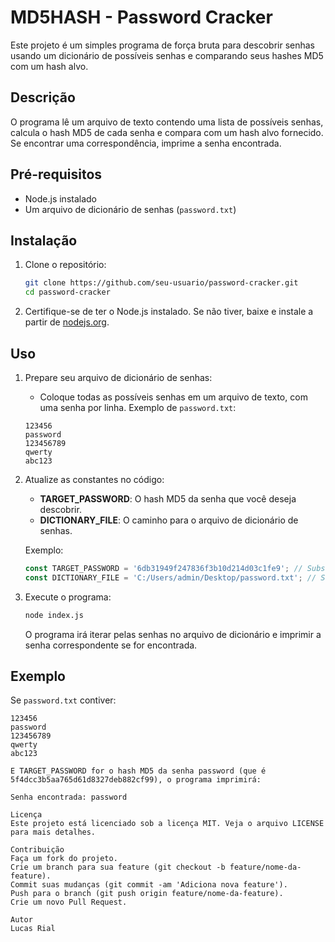 # MD5HASH - Password Cracker

Este projeto é um simples programa de força bruta para descobrir senhas usando um dicionário de possíveis senhas e comparando seus hashes MD5 com um hash alvo.

## Descrição

O programa lê um arquivo de texto contendo uma lista de possíveis senhas, calcula o hash MD5 de cada senha e compara com um hash alvo fornecido. Se encontrar uma correspondência, imprime a senha encontrada.

## Pré-requisitos

- Node.js instalado
- Um arquivo de dicionário de senhas (`password.txt`)

## Instalação

1. Clone o repositório:

    ```bash
    git clone https://github.com/seu-usuario/password-cracker.git
    cd password-cracker
    ```

2. Certifique-se de ter o Node.js instalado. Se não tiver, baixe e instale a partir de [nodejs.org](https://nodejs.org/).

## Uso

1. Prepare seu arquivo de dicionário de senhas:

    - Coloque todas as possíveis senhas em um arquivo de texto, com uma senha por linha. Exemplo de `password.txt`:
    ```plaintext
    123456
    password
    123456789
    qwerty
    abc123
    ```

2. Atualize as constantes no código:

    - **TARGET_PASSWORD**: O hash MD5 da senha que você deseja descobrir.
    - **DICTIONARY_FILE**: O caminho para o arquivo de dicionário de senhas.

    Exemplo:
    ```javascript
    const TARGET_PASSWORD = '6db31949f247836f3b10d214d03c1fe9'; // Substitua pelo hash real
    const DICTIONARY_FILE = 'C:/Users/admin/Desktop/password.txt'; // Substitua pelo caminho real
    ```

3. Execute o programa:

    ```bash
    node index.js
    ```

    O programa irá iterar pelas senhas no arquivo de dicionário e imprimir a senha correspondente se for encontrada.

## Exemplo

Se `password.txt` contiver:
```plaintext
123456
password
123456789
qwerty
abc123

E TARGET_PASSWORD for o hash MD5 da senha password (que é 5f4dcc3b5aa765d61d8327deb882cf99), o programa imprimirá:

Senha encontrada: password

Licença
Este projeto está licenciado sob a licença MIT. Veja o arquivo LICENSE para mais detalhes.

Contribuição
Faça um fork do projeto.
Crie um branch para sua feature (git checkout -b feature/nome-da-feature).
Commit suas mudanças (git commit -am 'Adiciona nova feature').
Push para o branch (git push origin feature/nome-da-feature).
Crie um novo Pull Request.

Autor
Lucas Rial

